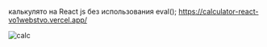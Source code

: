 калькулято на React js без использования eval();
https://calculator-react-vo1webstvo.vercel.app/

<image src="src/assets/calc.png" alt="calc">
